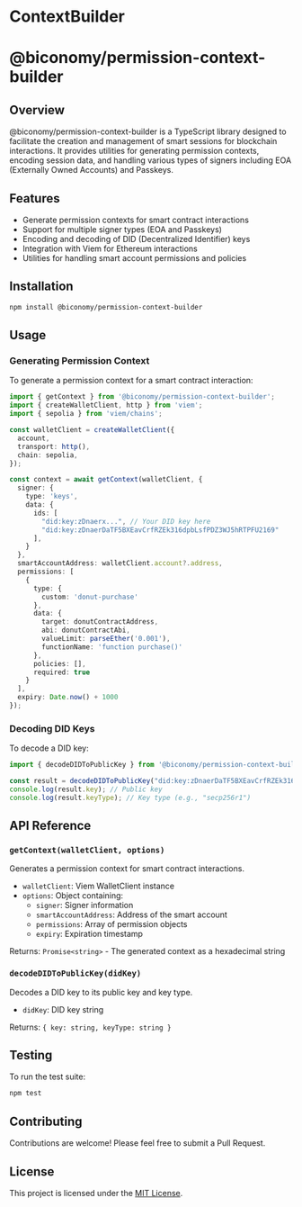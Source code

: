 # ContextBuilder
# @biconomy/permission-context-builder

## Overview

@biconomy/permission-context-builder is a TypeScript library designed to facilitate the creation and management of smart sessions for blockchain interactions. It provides utilities for generating permission contexts, encoding session data, and handling various types of signers including EOA (Externally Owned Accounts) and Passkeys.

## Features

- Generate permission contexts for smart contract interactions
- Support for multiple signer types (EOA and Passkeys)
- Encoding and decoding of DID (Decentralized Identifier) keys
- Integration with Viem for Ethereum interactions
- Utilities for handling smart account permissions and policies

## Installation

```bash
npm install @biconomy/permission-context-builder
```

## Usage

### Generating Permission Context

To generate a permission context for a smart contract interaction:

```typescript
import { getContext } from '@biconomy/permission-context-builder';
import { createWalletClient, http } from 'viem';
import { sepolia } from 'viem/chains';

const walletClient = createWalletClient({
  account,
  transport: http(),
  chain: sepolia,
});

const context = await getContext(walletClient, {
  signer: {
    type: 'keys',
    data: {
      ids: [
        "did:key:zDnaerx...", // Your DID key here
        "did:key:zDnaerDaTF5BXEavCrfRZEk316dpbLsfPDZ3WJ5hRTPFU2169"
      ],
    }
  },
  smartAccountAddress: walletClient.account?.address,
  permissions: [
    {
      type: {
        custom: 'donut-purchase'
      },
      data: {
        target: donutContractAddress,
        abi: donutContractAbi,
        valueLimit: parseEther('0.001'),
        functionName: 'function purchase()'
      },
      policies: [],
      required: true
    }
  ],
  expiry: Date.now() + 1000
});
```

### Decoding DID Keys

To decode a DID key:

```typescript
import { decodeDIDToPublicKey } from '@biconomy/permission-context-builder';

const result = decodeDIDToPublicKey("did:key:zDnaerDaTF5BXEavCrfRZEk316dpbLsfPDZ3WJ5hRTPFU2169");
console.log(result.key); // Public key
console.log(result.keyType); // Key type (e.g., "secp256r1")
```

## API Reference

### `getContext(walletClient, options)`

Generates a permission context for smart contract interactions.

- `walletClient`: Viem WalletClient instance
- `options`: Object containing:
  - `signer`: Signer information
  - `smartAccountAddress`: Address of the smart account
  - `permissions`: Array of permission objects
  - `expiry`: Expiration timestamp

Returns: `Promise<string>` - The generated context as a hexadecimal string

### `decodeDIDToPublicKey(didKey)`

Decodes a DID key to its public key and key type.

- `didKey`: DID key string

Returns: `{ key: string, keyType: string }`

## Testing

To run the test suite:

```bash
npm test
```

## Contributing

Contributions are welcome! Please feel free to submit a Pull Request.

## License

This project is licensed under the [MIT License](LICENSE).